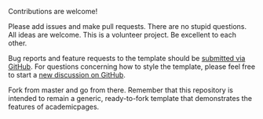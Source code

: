 Contributions are welcome! 

Please add issues and make pull requests. There are no stupid questions. All ideas are welcome. This is a volunteer project. Be excellent to each other.

Bug reports and feature requests to the template  should be [submitted via GitHub](https://github.com/Yimeng-E-C/Yimeng-E-C.github.io/issues/new/choose). For questions concerning how to style the template, please feel free to start a [new discussion on GitHub](https://github.com/Yimeng-E-C/Yimeng-E-C.github.io/discussions).

Fork from master and go from there. Remember that this repository is intended to remain a generic, ready-to-fork template that demonstrates the features of academicpages.

